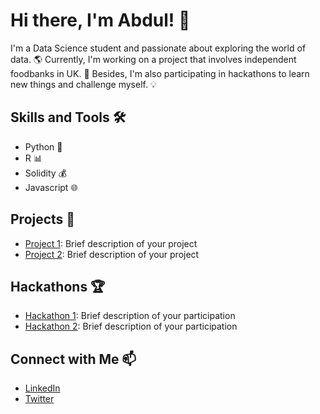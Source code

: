 # Hi there, I'm Abdul! 👋

I'm a Data Science student and passionate about exploring the world of data. 🌎 Currently, I'm working on a project that involves independent foodbanks in UK. 🍎 Besides, I'm also participating in hackathons to learn new things and challenge myself. 💡

## Skills and Tools 🛠️
- Python 🐍
- R 📊
- Solidity 💰
- Javascript 🌐

## Projects 🚀
- [Project 1](link): Brief description of your project
- [Project 2](link): Brief description of your project

## Hackathons 🏆
- [Hackathon 1](link): Brief description of your participation
- [Hackathon 2](link): Brief description of your participation

## Connect with Me 📫
- [LinkedIn](link)
- [Twitter](link)


